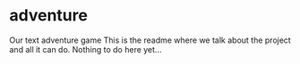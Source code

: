 # adventure
Our text adventure game
This is the readme where we talk about the project and all it can do.
Nothing to do here yet...
